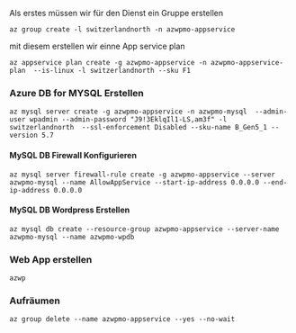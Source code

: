 Als erstes müssen wir für den Dienst ein Gruppe erstellen 


  
```
az group create -l switzerlandnorth -n azwpmo-appservice
```
mit diesem erstellen wir einne App service plan
```
az appservice plan create -g azwpmo-appservice -n azwpmo-appservice-plan  --is-linux -l switzerlandnorth --sku F1
```

### Azure DB for MYSQL Erstellen

```
az mysql server create -g azwpmo-appservice -n azwpmo-mysql  --admin-user wpadmin --admin-password "J9!3EklqIl1-LS,am3f" -l switzerlandnorth  --ssl-enforcement Disabled --sku-name B_Gen5_1 --version 5.7
```

#### MySQL DB Firewall Konfigurieren
```
az mysql server firewall-rule create -g azwpmo-appservice --server azwpmo-mysql --name AllowAppService --start-ip-address 0.0.0.0 --end-ip-address 0.0.0.0
```

#### MySQL DB Wordpress Erstellen
```
az mysql db create --resource-group azwpmo-appservice --server-name azwpmo-mysql --name azwpmo-wpdb
```

### Web App erstellen

```
azwp
```


### Aufräumen

```
az group delete --name azwpmo-appservice --yes --no-wait
```